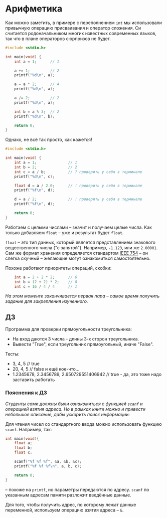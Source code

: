 # Арифметика

Как можно заметить, в примере с переполнением `int` мы использовали привычную
операцию присваивания и оператор сложения. Си считается родоначальником
многих известных современных языков, так что в плане операторов сюрпризов не будет.

```C
#include <stdio.h>

int main(void) {
    int a = 1;      // 1

    a += 1;         // 2
    printf("%d\n", a);

    a = a * 2;      // 4
    printf("%d\n", a);

    a /= 2;         // 2
    printf("%d\n", a);

    int b = a % 3;  // 2
    printf("%d\n", b);

    return 0;
}
```

Однако, не всё так просто, как кажется!

```C
#include <stdio.h>

int main(void) {
    int a = 1;              // 1
    int b = 2;              // 2
    int c = a / b;          // ? проверить у себя в терминале
    printf("%d\n", c);

    float d = a / 2.0;      // ! проверить у себя в терминале
    printf("%f\n", d);

    d = a / 2;              // ! проверить у себя в терминале
    printf("%f\n", d);

    return 0;
}
```

Работаем с целыми числами – значит и получаем целые числа. Как только
добавляем `float` – уже и результат будет `float`.

`float` – это тип данных, который является представлением знакового
вещественного числа ("с запятой"). Например, `-1.123`, или же `2.00001`.
Сам же формат хранения определяется стандартом [IEEE 754](https://en.wikipedia.org/wiki/Single-precision_floating-point_format#IEEE_754_single-precision_binary_floating-point_format:_binary32) – он слегка скучный – желающие
могут ознакомиться самостоятельно.

Похоже работают приоритеты операций, скобки:

```C
    int a = 2 + 2 * 2;      // 6
    int b = (2 + 2) * 2;    // 8
    int c = 16 / 4 / 4      // 1
```

*На этом моменте заканчивается первая пара – самое время получить задание
для закрепления изученного.*

## ДЗ

Программа для проверки прямоугольности треугольника:
- На вход даются 3 числа - длины 3-х сторон треугольника.
- Вывести "True", если треугольник прямоугольный, иначе "False".

Тесты:
- 3, 4, 5  // true
- 20, 4, 5  // false и ещё кое-что...
- 1.2345678, 2.3456789, 2.650729551406942 // true - да, это тоже надо заставить работать

### Пояснения к ДЗ

*Студенты сами должны были ознакомиться с функцией `scanf` и операцией
взятия адреса. Но в рамках книги можно и привести небольшое описание,
дабы ускорить поиск информации:*

Для чтения чисел со стандартного ввода можно использовать функцию `scanf`.
Например, так:

```C
int main(void){
    float a;
    float b;
    float c;

    scanf("%f %f %f", &a, &b, &c);
    printf("%f %f %f\n", a, b, c);

    return 0;
}
```

– похоже на `printf`, но параметры передаются по адресу. `scanf` по указанным
адресам памяти разложит введённые данные.

Для того, чтобы получить адрес, по которому лежат данные переменной, используем
операцию взятия адреса – `&`.
